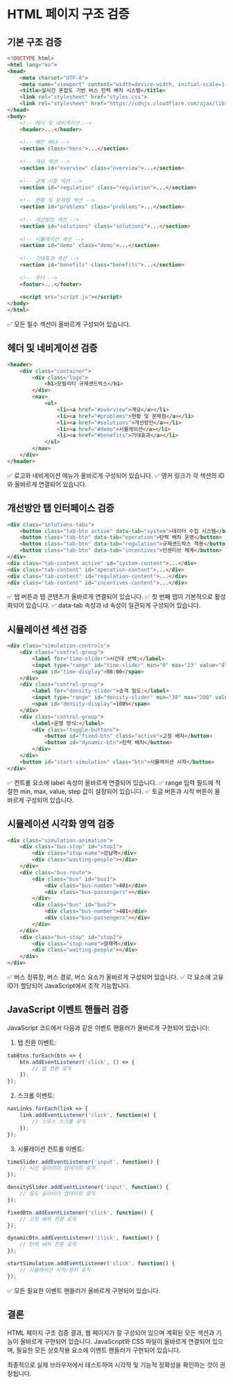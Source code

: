 # HTML 페이지 구조 검증

## 기본 구조 검증

```html
<!DOCTYPE html>
<html lang="ko">
<head>
    <meta charset="UTF-8">
    <meta name="viewport" content="width=device-width, initial-scale=1.0">
    <title>실시간 혼잡도 기반 버스 탄력 배차 시스템</title>
    <link rel="stylesheet" href="styles.css">
    <link rel="stylesheet" href="https://cdnjs.cloudflare.com/ajax/libs/font-awesome/6.0.0-beta3/css/all.min.css">
</head>
<body>
    <!-- 헤더 및 네비게이션 -->
    <header>...</header>
    
    <!-- 메인 배너 -->
    <section class="hero">...</section>
    
    <!-- 개요 섹션 -->
    <section id="overview" class="overview">...</section>
    
    <!-- 규제 사항 섹션 -->
    <section id="regulation" class="regulation">...</section>
    
    <!-- 현황 및 문제점 섹션 -->
    <section id="problems" class="problems">...</section>
    
    <!-- 개선방안 섹션 -->
    <section id="solutions" class="solutions">...</section>
    
    <!-- 시뮬레이션 섹션 -->
    <section id="demo" class="demo">...</section>
    
    <!-- 기대효과 섹션 -->
    <section id="benefits" class="benefits">...</section>
    
    <!-- 푸터 -->
    <footer>...</footer>
    
    <script src="script.js"></script>
</body>
</html>
```

✅ 모든 필수 섹션이 올바르게 구성되어 있습니다.

## 헤더 및 네비게이션 검증

```html
<header>
    <div class="container">
        <div class="logo">
            <h1>모빌리티 규제샌드박스</h1>
        </div>
        <nav>
            <ul>
                <li><a href="#overview">개요</a></li>
                <li><a href="#problems">현황 및 문제점</a></li>
                <li><a href="#solutions">개선방안</a></li>
                <li><a href="#demo">시뮬레이션</a></li>
                <li><a href="#benefits">기대효과</a></li>
            </ul>
        </nav>
    </div>
</header>
```

✅ 로고와 네비게이션 메뉴가 올바르게 구성되어 있습니다.
✅ 앵커 링크가 각 섹션의 ID와 올바르게 연결되어 있습니다.

## 개선방안 탭 인터페이스 검증

```html
<div class="solutions-tabs">
    <button class="tab-btn active" data-tab="system">데이터 수집 시스템</button>
    <button class="tab-btn" data-tab="operation">탄력 배차 운영</button>
    <button class="tab-btn" data-tab="regulation">규제샌드박스 적용</button>
    <button class="tab-btn" data-tab="incentives">인센티브 체계</button>
</div>
<div class="tab-content active" id="system-content">...</div>
<div class="tab-content" id="operation-content">...</div>
<div class="tab-content" id="regulation-content">...</div>
<div class="tab-content" id="incentives-content">...</div>
```

✅ 탭 버튼과 탭 콘텐츠가 올바르게 연결되어 있습니다.
✅ 첫 번째 탭이 기본적으로 활성화되어 있습니다.
✅ data-tab 속성과 id 속성이 일관되게 구성되어 있습니다.

## 시뮬레이션 섹션 검증

```html
<div class="simulation-controls">
    <div class="control-group">
        <label for="time-slider">시간대 선택:</label>
        <input type="range" id="time-slider" min="0" max="23" value="8" step="1">
        <span id="time-display">08:00</span>
    </div>
    <div class="control-group">
        <label for="density-slider">승객 밀도:</label>
        <input type="range" id="density-slider" min="30" max="200" value="100" step="5">
        <span id="density-display">100%</span>
    </div>
    <div class="control-group">
        <label>운영 방식:</label>
        <div class="toggle-buttons">
            <button id="fixed-btn" class="active">고정 배차</button>
            <button id="dynamic-btn">탄력 배차</button>
        </div>
    </div>
    <button id="start-simulation" class="btn">시뮬레이션 시작</button>
</div>
```

✅ 컨트롤 요소에 label 속성이 올바르게 연결되어 있습니다.
✅ range 입력 필드에 적절한 min, max, value, step 값이 설정되어 있습니다.
✅ 토글 버튼과 시작 버튼이 올바르게 구성되어 있습니다.

## 시뮬레이션 시각화 영역 검증

```html
<div class="simulation-animation">
    <div class="bus-stop" id="stop1">
        <div class="stop-name">강남역</div>
        <div class="waiting-people"></div>
    </div>
    <div class="bus-route">
        <div class="bus" id="bus1">
            <div class="bus-number">401</div>
            <div class="bus-passengers"></div>
        </div>
        <div class="bus" id="bus2">
            <div class="bus-number">401</div>
            <div class="bus-passengers"></div>
        </div>
    </div>
    <div class="bus-stop" id="stop2">
        <div class="stop-name">양재역</div>
        <div class="waiting-people"></div>
    </div>
</div>
```

✅ 버스 정류장, 버스 경로, 버스 요소가 올바르게 구성되어 있습니다.
✅ 각 요소에 고유 ID가 할당되어 JavaScript에서 조작 가능합니다.

## JavaScript 이벤트 핸들러 검증

JavaScript 코드에서 다음과 같은 이벤트 핸들러가 올바르게 구현되어 있습니다:

1. 탭 전환 이벤트:
```javascript
tabBtns.forEach(btn => {
    btn.addEventListener('click', () => {
        // 탭 전환 로직
    });
});
```

2. 스크롤 이벤트:
```javascript
navLinks.forEach(link => {
    link.addEventListener('click', function(e) {
        // 스무스 스크롤 로직
    });
});
```

3. 시뮬레이션 컨트롤 이벤트:
```javascript
timeSlider.addEventListener('input', function() {
    // 시간 슬라이더 업데이트 로직
});

densitySlider.addEventListener('input', function() {
    // 밀도 슬라이더 업데이트 로직
});

fixedBtn.addEventListener('click', function() {
    // 고정 배차 전환 로직
});

dynamicBtn.addEventListener('click', function() {
    // 탄력 배차 전환 로직
});

startSimulation.addEventListener('click', function() {
    // 시뮬레이션 시작/정지 로직
});
```

✅ 모든 필요한 이벤트 핸들러가 올바르게 구현되어 있습니다.

## 결론

HTML 페이지 구조 검증 결과, 웹 페이지가 잘 구성되어 있으며 계획된 모든 섹션과 기능이 올바르게 구현되어 있습니다. JavaScript와 CSS 파일이 올바르게 연결되어 있으며, 필요한 모든 상호작용 요소에 이벤트 핸들러가 구현되어 있습니다.

최종적으로 실제 브라우저에서 테스트하여 시각적 및 기능적 정확성을 확인하는 것이 권장됩니다.